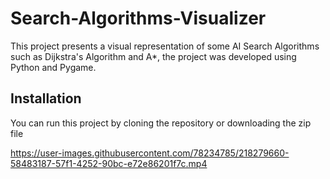# Search-Algorithms-Visualizer
This project presents a visual representation of some AI Search Algorithms such as Dijkstra's Algorithm and A*, the project was developed using Python and Pygame.

## Installation
You can run this project by cloning the repository or downloading the zip file


https://user-images.githubusercontent.com/78234785/218279660-58483187-57f1-4252-90bc-e72e86201f7c.mp4

